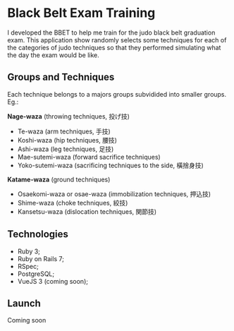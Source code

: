 
# Black Belt Exam Training

I developed the BBET to help me train for the judo black belt graduation exam.
This application show randomly selects some techniques for each of the categories of judo techniques so that they performed simulating what the day the exam would be like.

## Groups and Techniques

Each technique belongs to a majors groups subvidided into smaller groups. Eg.:

**Nage-waza** (throwing techniques, 投げ技)
- Te-waza (arm techniques, 手技)
- Koshi-waza (hip techniques, 腰技)
- Ashi-waza (leg techniques, 足技)
- Mae-sutemi-waza (forward sacrifice techniques)
- Yoko-sutemi-waza (sacrificing techniques to the side, 橫捨身技)
    
**Katame-waza** (ground techniques)
- Osaekomi-waza or osae-waza (immobilization techniques, 押込技)
- Shime-waza (choke techniques, 絞技)
- Kansetsu-waza (dislocation techniques, 関節技) 

## Technologies

 - Ruby 3;
 - Ruby on Rails 7;
 - RSpec;
 - PostgreSQL;
 - VueJS 3 (coming soon);

## Launch

Coming soon
